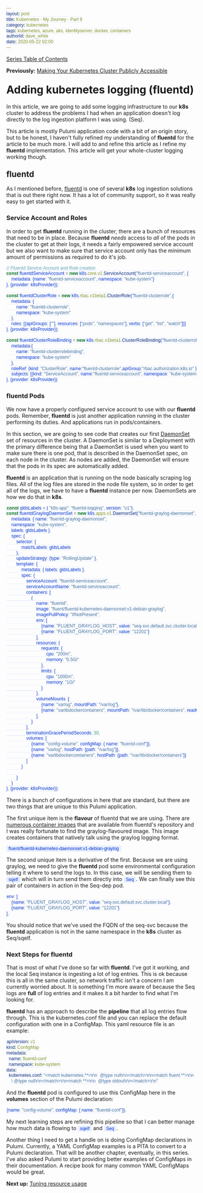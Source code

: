 ```yaml
---
layout: post
title: Kubernetes - My Journey - Part 9
category: kubernetes
tags: kubernetes, azure, aks, identityserver, docker, containers
authorId: dave_white
date: 2020-05-22 02:00
---
```

<style>
    h1, h2, h3, h4, h5, h6 {
       margin-top: 25px;
    }
    figure.highlight{
        background-color: #E8EEFE;
    }
    figure.highlight .gutter{
        color: #0033CD;
    }
    figure.highlight pre {
        font-family: 'Cascadia Code PL', monospace;
    }
    code {
        font-family: 'Cascadia Code PL', sans-serif;
        border-width: 0.1em;
        border-color: #E8EEFE;
        border-style: solid;
        border-radius: 0.3em;
        background-color: #E8EEFE;
        color: #0033CD;
        padding: 0em 0.4em;
        white-space: nowrap;
    }
</style>
<link  href="https://cdnjs.cloudflare.com/ajax/libs/viewerjs/1.5.0/viewer.min.css" rel="stylesheet">
<script src="https://cdnjs.cloudflare.com/ajax/libs/viewerjs/1.5.0/viewer.min.js"></script>

[Series Table of Contents](/kubernetes/kubernetes-my-journey)

**Previously:**
[Making Your Kubernetes Cluster Publicly Accessible](/kubernetes/kubernetes-my-journey-part-8)

# Adding kubernetes logging (fluentd)

In this article, we are going to add some logging infrastructure to our **k8s** cluster to address the problems I had when an application doesn't log directly to the log ingestion platform I was using. (Seq).

This article is mostly Pulumi application code with a bit of an origin story, but to be honest, I haven't fully refined my understanding of **fluentd** for the article to be much more. I will add to and refine this article as I refine my **fluentd** implementation. This article will get your whole-cluster logging working though.

## fluentd

As I mentioned before, [fluentd](https://www.fluentd.org/) is one of several **k8s** log ingestion solutions that is out there right now. It has a lot of community support, so it was really easy to get started with it.

### Service Account and Roles

In order to get **fluentd** running in the cluster, there are a bunch of resources that need to be in place. Because **fluentd** _needs_ access to _all_ of the pods in the cluster to get at their logs, it needs a fairly empowered service account but we also want to make sure that service account only has the minimum amount of permissions as required to do it's job.

```typescript
// Fluentd Service Account and Role creation
const fluentdServiceAccount = new k8s.core.v1.ServiceAccount("fluentd-serviceaccount", {
    metadata: {name: "fluentd-serviceaccount", namespace: "kube-system"}
}, {provider: k8sProvider});

const fluentdClusterRole = new k8s.rbac.v1beta1.ClusterRole("fluentd-clusterrole",{
    metadata: {
        name: "fluentd-clusterrole",
        namespace: "kube-system"
    },
    rules: [{apiGroups: [""], resources: ["pods", "namespaces"], verbs: ["get", "list", "watch"]}]
}, {provider: k8sProvider});

const fluentdClusterRoleBinding = new k8s.rbac.v1beta1.ClusterRoleBinding("fluentd-clusterrolebinding", {
    metadata:{
        name: "fluentd-clusterrolebinding",
        namespace: "kube-system"
    },
    roleRef: {kind: "ClusterRole", name:"fluentd-clusterrole",apiGroup:"rbac.authorization.k8s.io" },
    subjects: [{kind: "ServiceAccount", name:"fluentd-serviceaccount", namespace: "kube-system"}]
}, {provider: k8sProvider})
```

### fluentd Pods

We now have a properly configured service account to use with our **fluentd** pods. Remember, **fluentd** is just another application running in the cluster performing its duties. And applications run in pods/containers.

In this section, we are going to see code that creates our first [DaemonSet](https://kubernetes.io/docs/concepts/workloads/controllers/daemonset/) set of resources in the cluster. A DaemonSet is similar to a Deployment with the primary difference being that a DaemonSet is used when you want to make sure there is one pod, that is described in the DaemonSet spec, on each node in the cluster. As nodes are added, the DaemonSet will ensure that the pods in its spec are automatically added.

**fluentd** is an application that is running on the node basically scraping log files. All of the log files are stored in the node file system, so in order to get all of the logs, we have to have a **fluentd** instance per now. DaemonSets are how we do that in **k8s**.

```typescript
const gldsLabels = { "k8s-app": "fluentd-logging", version: "v1"};
const fluentdGraylogDaemonSet = new k8s.apps.v1.DaemonSet("fluentd-graylog-daemonset", {
    metadata: { name: "fluentd-graylog-daemonset",
    namespace: "kube-system",
    labels: gldsLabels },
    spec: {
        selector: {
            matchLabels: gldsLabels
        },
        updateStrategy: {type: "RollingUpdate" },
        template: {
            metadata: { labels: gldsLabels },
            spec: {
                serviceAccount: "fluentd-serviceaccount",
                serviceAccountName: "fluentd-serviceaccount",
                containers: [
                    {
                        name: "fluentd",
                        image: "fluent/fluentd-kubernetes-daemonset:v1-debian-graylog",
                        imagePullPolicy: "IfNotPresent",
                        env: [
                            {name: "FLUENT_GRAYLOG_HOST", value: "seq-svc.default.svc.cluster.local"},
                            {name: "FLUENT_GRAYLOG_PORT", value: "12201"}
                        ],
                        resources: {
                            requests: {
                                cpu: "200m",
                                memory: "0.5Gi"
                            },
                            limits: {
                                cpu: "1000m",
                                memory: "1Gi"
                            }
                        },
                        volumeMounts :[
                            {name: "varlog", mountPath: "/var/log"},
                            {name: "varlibdockercontainers", mountPath: "/var/lib/docker/containers", readOnly: true}
                        ],
                    }
                ],
                terminationGracePeriodSeconds: 30,
                volumes: [
                    {name: "config-volume", configMap: { name: "fluentd-conf"}},
                    {name: "varlog", hostPath: {path: "/var/log"}},
                    {name: "varlibdockercontainers", hostPath: {path: "/var/lib/docker/containers"}}
                ]
            }

        }
    }
}, {provider: k8sProvider});
```

There is a bunch of configurations in here that are standard, but there are two things that are unique to this Pulumi application.

The first unique item is the **flavour** of fluentd that we are using. There are [numerous container images](https://github.com/fluent/fluentd-kubernetes-daemonset/tree/master/docker-image/v1.3) that are available from fluentd's repository and I was really fortunate to find the graylog-flavoured image. This image creates containers that natively talk using the graylog logging format.

`fluent/fluentd-kubernetes-daemonset:v1-debian-graylog`

The second unique item is a derivative of the first. Because we are using graylog, we need to give the **fluentd** pod some environmental configuration telling it where to send the logs to. In this case, we will be sending them to `sqelf` which will in turn send them directly into `Seq`. We can finally see this pair of containers in action in the Seq-dep pod.

```typescript
env: [
    {name: "FLUENT_GRAYLOG_HOST", value: "seq-svc.default.svc.cluster.local"},
    {name: "FLUENT_GRAYLOG_PORT", value: "12201"}
],
```

You should notice that we've used the FQDN of the seq-svc because the **fluentd** application is not in the same namespace in the **k8s** cluster as Seq/sqelf.

### Next Steps for fluentd

That is most of what I've done so far with **fluentd**. I've got it working, and the local Seq instance is ingesting a lot of log entries. This is ok because this is all in the same cluster, so network traffic isn't a concern I am currently worried about. It is something I'm more aware of because the Seq logs are **full** of log entries and it makes it a bit harder to find what I'm looking for.

**fluentd** has an approach to describe the **pipeline** that all log entries flow through. This is the kubernetes.conf file and you can replace the default configuration with one in a ConfigMap. This yaml resource file is an example:

```yaml
apiVersion: v1
kind: ConfigMap
metadata:
  name: fluentd-conf
  namespace: kube-system
data:
  kubernetes.conf: "<match kubernetes.**>\r\n  @type null\r\n</match>\r\n<match fluent.**>\r\n
    \ @type null\r\n</match>\r\n<match **>\r\n  @type stdout\r\n</match>\r\n"
```

And the **fluentd** pod is configured to use this ConfigMap here in the **volumes** section of the Pulumi declaration:

```typescript
{name: "config-volume", configMap: { name: "fluentd-conf"}},
```

My next learning steps are refining this pipeline so that I can better manage how much data is flowing to `sqelf` and `Seq`. 

Another thing I need to get a handle on is doing ConfigMap declarations in Pulumi. Currently, a YAML ConfigMap examples is a PITA to convert to a Pulumi declaration. That will be another chapter, eventually, in this series. I've also asked Pulumi to start providing better examples of ConfigMaps in their documentation. A recipe book for many common YAML ConfigMaps would be great.

**Next up:**
[Tuning resource usage](/kubernetes/kubernetes-my-journey-part-10)

<script>
// View an image
const gallery = new Viewer(document.getElementById('mainPostContent', {
    "navbar": false,
    "toolbar": false
}));
</script>
